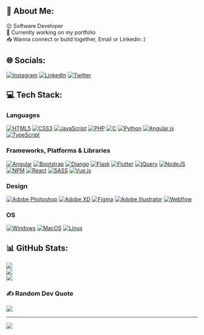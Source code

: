 <!-- ### Hi there 👋 -->

## 👾 About Me: 
😌 Software Developer<br>
💼 Currently working on my portfolio<br>
📥 Wanna connect or build together, Email or Linkedin :)


## 🌐 Socials:
[![Instagram](https://img.shields.io/badge/Instagram-%23E4405F.svg?logo=Instagram&logoColor=white)](https://instagram.com/x33zp.web?igshid=OGQ5ZDc2ODk2ZA==) 
[![LinkedIn](https://img.shields.io/badge/LinkedIn-%230077B5.svg?logo=linkedin&logoColor=white)](https://www.linkedin.com/in/zubby-peculiar-379809222) 
[![Twitter](https://img.shields.io/badge/Twitter-%231DA1F2.svg?logo=Twitter&logoColor=white)](https://twitter.com/x33zp_web) 

## 💻 Tech Stack:
### Languages
[![HTML5](https://img.shields.io/badge/html5-%23E34F26.svg?style=flat-square&logo=php&logoColor=white)](https://github.com/zubbypeculiar)
[![CSS3](https://img.shields.io/badge/css3-%231572B6.svg?style=flat-square&logo=css3&logoColor=white)](https://github.com/zubbypeculiar)
[![JavaScript](https://img.shields.io/badge/javascript-%23323330.svg?style=flat-square&logo=javascript&logoColor=%23F7DF1E)](https://github.com/zubbypeculiar)
[![PHP](https://img.shields.io/badge/php-%23777BB4.svg?style=flat-square&logo=php&logoColor=white)](https://github.com/zubbypeculiar)
[![C](https://img.shields.io/badge/c-%2300599C.svg?style=flat-square&logo=c&logoColor=white)](https://github.com/zubbypeculiar)
[![Python](https://img.shields.io/badge/python-3670A0?style=flat-square&logo=python&logoColor=ffdd54)](https://github.com/zubbypeculiar)
[![Angular.js](https://img.shields.io/badge/angular.js-%23E23237.svg?style=flat-square&logo=angularjs&logoColor=white)](https://github.com/zubbypeculiar)
[![TypeScript](https://img.shields.io/badge/typescript-%23007ACC.svg?style=flat-square&logo=typescript&logoColor=white)](https://github.com/zubbypeculiar)


### Frameworks, Platforms & Libraries
[![Angular](https://img.shields.io/badge/angular-%23DD0031.svg?style=flat-square&logo=angular&logoColor=white)](https://github.com/zubbypeculiar) 
[![Bootstrap](https://img.shields.io/badge/bootstrap-%23563D7C.svg?style=flat-square&logo=bootstrap&logoColor=white)](https://github.com/zubbypeculiar) 
[![Django](https://img.shields.io/badge/django-%23092E20.svg?style=flat-square&logo=django&logoColor=white)](https://github.com/zubbypeculiar) 
[![Flask](https://img.shields.io/badge/flask-%23000.svg?style=flat-square&logoo=flask&logoColor=white)](https://github.com/zubbypeculiar) 
[![Flutter](https://img.shields.io/badge/Flutter-%2302569B.svg?style=flat-square&logo=Flutter&logoColor=white)](https://github.com/zubbypeculiar) 
[![jQuery](https://img.shields.io/badge/jquery-%230769AD.svg?style=flat-square&logo=jquery&logoColor=white)](https://github.com/zubbypeculiar) 
[![NodeJS](https://img.shields.io/badge/node.js-6DA55F?style=flat-square&logo=node.js&logoColor=white)](https://github.com/zubbypeculiar) 
[![NPM](https://img.shields.io/badge/NPM-%23000000.svg?style=flat-square&logo=npm&logoColor=white)](https://github.com/zubbypeculiar) 
[![React](https://img.shields.io/badge/react-%2320232a.svg?style=flat-square&logo=react&logoColor=%2361DAFB)](https://github.com/zubbypeculiar) 
[![SASS](https://img.shields.io/badge/SASS-hotpink.svg?style=flat-square&logo=SASS&logoColor=white)](https://github.com/zubbypeculiar) 
[![Vue.js](https://img.shields.io/badge/vuejs-%2335495e.svg?style=flat-square&logo=vuedotjs&logoColor=%234FC08D)](https://github.com/zubbypeculiar) 

### Design
[![Adobe Photoshop](https://img.shields.io/badge/adobephotoshop-%2331A8FF.svg?style=flat-square&logo=adobephotoshop&logoColor=white)](https://github.com/zubbypeculiar)
[![Adobe XD](https://img.shields.io/badge/Adobe%20XD-470137?style=flat-square&logo=Adobe%20XD&logoColor=#FF61F6)](https://github.com/zubbypeculiar)
[![Figma](https://img.shields.io/badge/figma-%23F24E1E.svg?style=flat-square&logo=figma&logoColor=white)](https://github.com/zubbypeculiar) 
[![Adobe Illustrator](https://img.shields.io/badge/adobeillustrator-%23FF9A00.svg?style=flat-square&logo=adobeillustrator&logoColor=white)](https://github.com/zubbypeculiar) 
[![Webflow](https://img.shields.io/badge/Webflow-4353FF?style=flat-square&logo=webflow&logoColor=white)](https://github.com/zubbypeculiar)

### OS
[![Windows](https://img.shields.io/badge/Windows-black?style=flat-square&logo=Windows)](https://github.com/zubbypeculiar)
[![MacOS](https://img.shields.io/badge/macos-black?style=flat-square&logo=macos&color=black)](https://github.com/zubbypeculiar) 
[![Linux](https://img.shields.io/badge/linux-black?style=flat-square&logo=Linux)](https://github.com/zubbypeculiar)

## 📊 GitHub Stats:
[![](https://github-readme-stats.vercel.app/api?username=zubbypeculiar&theme=gotham&hide_border=true&include_all_commits=false&count_private=true)](https://github.com/zubbypeculiar)<br/>
[![](https://github-readme-streak-stats.herokuapp.com/?user=zubbypeculiar&theme=gotham&hide_border=true)](https://github.com/zubbypeculiar)<br/>
[![](https://github-readme-stats.vercel.app/api/top-langs/?username=zubbypeculiar&theme=gotham&hide_border=true&include_all_commits=false&count_private=true&layout=compact)](https://github.com/zubbypeculiar)

### ✍️ Random Dev Quote
[![](https://quotes-github-readme.vercel.app/api?type=horizontal&theme=dark)](https://github.com/zubbypeculiar)

 <!-- ### 😂 Random Dev Meme
<img src="https://rm.up.railway.app/" width="512px"/> -->

---
[![](https://visitcount.itsvg.in/api?id=zubbypeculiar&icon=5&color=3)](https://github.com/zubbypeculiar)

<!-- Proudly created with GPRM ( https://gprm.itsvg.in ) -->
